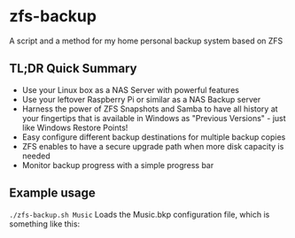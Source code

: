 # zfs-backup
A script and a method for my home personal backup system based on ZFS

## TL;DR Quick Summary
- Use your Linux box as a NAS Server with powerful features
- Use your leftover Raspberry Pi or similar as a NAS Backup server
- Harness the power of ZFS Snapshots and Samba to have all history at your fingertips that is available in Windows as "Previous Versions" - just like Windows Restore Points!
- Easy configure different backup destinations for multiple backup copies
- ZFS enables to have a secure upgrade path when more disk capacity is needed
- Monitor backup progress with a simple progress bar

## Example usage
`./zfs-backup.sh Music` 
Loads the Music.bkp configuration file, which is something like this: 
